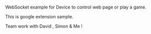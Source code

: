 WebSocket example for Device to control web page or play a game.

This is google extension sample.


Team work with David , Simon & Me !
